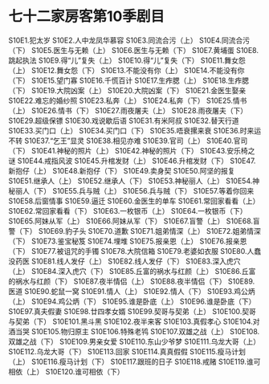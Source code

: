 # 七十二家房客第10季剧目
S10E1.犯太岁
S10E2.人中龙凤华慕容
S10E3.同流合污（上）
S10E4.同流合污（下）
S10E5.医生与无赖（上）
S10E6.医生与无赖（下）
S10E7.黄埔蛋
S10E8.跳起执法
S10E9.得“儿”复失（上）
S10E10.得“儿”复失（下）
S10E11.舞女怨（上）
S10E12.舞女怨（下）
S10E13.不能没有你（上）
S10E14.不能没有你（下）
S10E15.望门寡
S10E16.千慌百计
S10E17.生痄腮（上）
S10E18.生痄腮（下）
S10E19.大院凶案（上）
S10E20.大院凶案（下）
S10E21.金医生娶亲
S10E22.难忘的婚纱照
S10E23.私奔（上）
S10E24.私奔（下）
S10E25.情书（上）
S10E26.情书（下）
S10E27.雨夜屠夫（上）
S10E28.雨夜屠夫（下）
S10E29.超级保镖
S10E30.戏说歇后语
S10E31.有米阿叔
S10E32.替天行道
S10E33.买门口（上）
S10E34.买门口（下）
S10E35.唔衰摞来衰
S10E36.时来运不转
S10E37.“乞王”显灵
S10E38.相见亦难
S10E39.官司（上）
S10E40.官司（下）
S10E41.神秘的照片（上）
S10E42.神秘的照片（下）
S10E43.安乐椅之谜
S10E44.戒指风波
S10E45.升棺发财（上）
S10E46.升棺发财（下）
S10E47.新抱仔（上）
S10E48.新抱仔（下）
S10E49.卖身契
S10E50.阿坚的报复
S10E51.继承人（上）
S10E52.继承人（下）
S10E53.神秘丽人（上）
S10E54.神秘丽人（下）
S10E55.兵与贼（上）
S10E56.兵与贼（下）
S10E57.等着你回来
S10E58.后窗情事
S10E59.逼迁
S10E60.金医生的单车
S10E61.常回家看看（上）
S10E62.常回家看看（下）
S10E63.一枚银币（上）
S10E64.一枚银币（下）
S10E65.阿妹从军（上）
S10E66.阿妹从军（下）
S10E67.盲警（上）
S10E68.盲警（下）
S10E69.豹子头
S10E70.道歉
S10E71.姐弟情深（上）
S10E72.姐弟情深（下）
S10E73.鉴宝秘笈
S10E74.埋堆
S10E75.报亲恩（上）
S10E76.报亲恩（下）
S10E77.被诅咒的手镯
S10E78.大院信箱
S10E79.老婆如衣服
S10E80.人蠢没药医
S10E81.线人发仔（上）
S10E82.线人发仔（下）
S10E83.深入虎穴（上）
S10E84.深入虎穴（下）
S10E85.丘富的祸水与红颜（上）
S10E86.丘富的祸水与红颜（下）
S10E87.夜半情侣（上）
S10E88.夜半情侣（下）
S10E89.医道
S10E90.蛇鼠一窝
S10E91.情人（上）
S10E92.情人（下）
S10E93.鸡公炳（上）
S10E94.鸡公炳（下）
S10E95.谁是卧底（上）
S10E96.谁是卧底（下）
S10E97.真夫假妻
S10E98.廿四孝女婿
S10E99.契哥与契弟（上）
S10E100.契哥与契弟（下）
S10E101.黑斗黑
S10E102.夜半来客
S10E103.真假孝心
S10E104.对酒当哭
S10E105.物归原主
S10E106.特殊老鸨
S10E107.双雄之战（上）
S10E108.双雄之战（下）
S10E109.男亲女爱
S10E110.东山少爷梦
S10E111.乌龙大哥（上）
S10E112.乌龙大哥（下）
S10E113.回家
S10E114.真真假假
S10E115.瘦马计划（上）
S10E116.瘦马计划（下）
S10E117.跟班的日子
S10E118.戒赌
S10E119.谁可相依（上）
S10E120.谁可相依（下）
<!-- 内容基于[闲看蜜蜂由蜜意]整理内容进行二次整理 https://space.bilibili.com/512513078 出处：bilibili -->